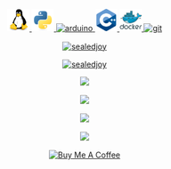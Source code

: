 
<p align="center"> <a href="https://www.linux.org/" target="_blank"> <img src="https://raw.githubusercontent.com/devicons/devicon/master/icons/linux/linux-original.svg" alt="linux" width="40" height="40"/> </a> <a href="https://www.python.org" target="_blank"> <img src="https://raw.githubusercontent.com/devicons/devicon/master/icons/python/python-original.svg" alt="python" width="40" height="40"/> </a> <a href="https://www.arduino.cc/" target="_blank"> <img src="https://cdn.worldvectorlogo.com/logos/arduino-1.svg" alt="arduino" width="40" height="40"/> </a> <a href="https://www.w3schools.com/cpp/" target="_blank"> <img src="https://raw.githubusercontent.com/devicons/devicon/master/icons/cplusplus/cplusplus-original.svg" alt="cplusplus" width="40" height="40"/> </a> <a href="https://www.docker.com/" target="_blank"> <img src="https://raw.githubusercontent.com/devicons/devicon/master/icons/docker/docker-original-wordmark.svg" alt="docker" width="40" height="40"/> </a> <a href="https://git-scm.com/" target="_blank"> <img src="https://www.vectorlogo.zone/logos/git-scm/git-scm-icon.svg" alt="git" width="40" height="40"/> </a>  </p>

<p align="center"><a href="https://github.com/SealedJoy?tab=repositories"> <img align="center" src="https://github-readme-streak-stats.herokuapp.com/?user=sealedjoy&theme=tokyonight" alt="sealedjoy" width=500/></a></p>

<p align="center"><a href="https://github.com/SealedJoy?tab=repositories"><img align="center" src="https://github-readme-stats.vercel.app/api?username=sealedjoy&show_icons=true&locale=en&theme=tokyonight" alt="sealedjoy" /> </a></p>

<p align="center"> <a href="https://github.com/SealedJoy/axosay"> <img src="https://raw.githubusercontent.com/SealedJoy/images/main/axosay_final.gif" width="500"></a></p>

<p align="center"> <a href="https://github.com/sealedjoy/axosay"> <img src="https://github-readme-stats.vercel.app/api/pin/?username=sealedjoy&repo=axosay&theme=tokyonight" width=500/> </a> </p>

<p align="center"> <a href="https://github.com/t-e-l/bin"> <img src="https://github-readme-stats.vercel.app/api/pin/?username=t-e-l&repo=bin&theme=tokyonight" width=500/>  </a> </p>

<p align="center"> <a href="https://github.com/t-e-l/bootstrap-changes"> <img src="https://github-readme-stats.vercel.app/api/pin/?username=t-e-l&repo=bootstrap-changes&theme=tokyonight" width=500/>  </a> </p>

<p align="center"> <a href="https://www.buymeacoffee.com/sealyj" target="_blank"><img src="https://cdn.buymeacoffee.com/buttons/v2/default-yellow.png" width=200 alt="Buy Me A Coffee"  ></a> </p>
